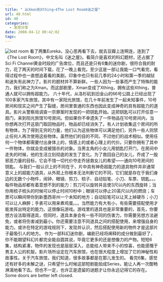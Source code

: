 ```yaml
---
title: " 从Xman到Xthing–《The Lost Room》谜之屋"
url: 40.html
id: 40
categories:
  - 发现分享
date: 2008-04-12 00:42:02
tags:
---
```


![lost room](../../../images/2008/04/desktop-cast-1024.jpg) 看了两集Eureka，没心思再看下去，就去豆瓣上连啊连，连到了《The Lost Room》，中文名叫《迷之屋》。看简介是喜欢的科幻题材，还占据了Sci Fi Channel黄金时段的广告席位，而且还是只有6集的迷你剧，很符合我的耐力，花了两天的时间下载，花了一晚上看完。至少这是一部让我能一口气看完，看得过程中也一直想追着看的美剧，印象中也只有前几季的24小时和第一季的越狱和迷失有此神力了。影片的题材并不算新鲜。一些人因为一些事而产生了特殊的能力，我们称之为Xman。而这部剧里，Xman变成了Xthing，拥有这些Xthing，普通人就可以拥有超能力。 六十年代，从洛杉矶到旧金山的66号公路上已经出现了100多家汽车旅馆，其中有一家阳光旅馆，在几十年前发生了一起未知事件，10号房间和现实之间产生了裂缝，房间里普通的东西也因此变成神奇的具有超能力的道具。影片从警察局调查一宗罪案时发现的一把钥匙开始。这把钥匙可以打开任意一扇门，来到阳光旅馆10号房间。但如果你不幸遗失了一件物品在10号房间内，当你想再次打开这扇门取回物品时，物品却已经消失了。有人计划收集这个房间的所有物体，为了得到无穷的力量，他们认为这些物体可以满足他们，另外一些人则禁止任何人再次使用这些物体。虽然他们的目的不同，不过他们的战术相似。使用任何一个物体都需要付出身体上的，情感上的或者心理上的代价。只要你拥有了其中一件物体，你就会变成被猎杀的对象。当男主角的小女儿用钥匙打开门，在房间中走失的时候，他的生活立刻彻底的发生了变化。为了救回自己的女儿，乔成了一股邪恶力量的目标，它会不惜一切代价夺走乔拯救女儿的希望——通向10号房间的钥匙。 与我们一般认识上的不同在于，片中具有神奇超能力的道具物件并非通常意义上的超能力道具，从外观上你根本无法判断它的不同，它们就是存在于我们身边的无数个小物件，闹钟、眼镜、剪刀、梳子、自动铅笔、小刀、车票、钥匙。。。每件物品却都有着意想不到的能力：剪刀可以旋转并且使3尺以内的东西旋转；当你用梳子梳头的时候可以停止时间10秒中；眼镜可以停止20英尺以内的燃烧；车票可以瞬间带你到新墨西哥州一个未知的地方；自动铅笔可以让天上掉硬币；小刀可以让人麻醉；手表可以用来煮鸡蛋。。。当然能力有大有小，有些需要搭配使用才能发挥出特定的能力。这很像玩游戏。游戏里的道具也是非常重要的，首先，你要想方设法取得道具，但同时，道具本身会有一些不同的伤害力，你需要另想方法避免，或者将伤害减到最小。你还需要注意不同道具之间的搭配使用，来增强自身的能力。或许在特定的游戏规则下，发现并认识，然后搭配使用新的物件才是这部片子最吸引人的地方。 作为一部科幻迷你剧，编剧已经将阐释的成分做到最好了，你不能期望科幻片都完全能自圆其说，毕竟它更多的还是想像力的产物。短短6集，结构紧凑，物件的发现也是层层深入，总能给人带来不小的惊喜，也能感慨于男主人公的机智。影片场所设定在汽车旅馆，也在很大程度上增加了它的神秘性和故事性。关于汽车旅馆，我们知道，很多故事都是在那儿发生的。 看完6集，感觉还有好多的未解之谜，只希望什么时候这部短剧能拍成Series，能让人再一次酣畅淋漓地看下去。但也不一定，也许正是遗留的谜题才让你永远记得它的存在。 Some doors are better left closed.